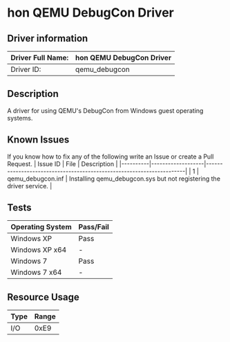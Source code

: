 # hon QEMU DebugCon Driver

## Driver information
| Driver Full Name: | hon QEMU DebugCon Driver |
|-------------------|--------------------------|
| Driver ID:        | qemu_debugcon            |

## Description
A driver for using QEMU's DebugCon from Windows guest operating systems.

## Known Issues
If you know how to fix any of the following write an Issue or create a Pull Request.
| Issue ID | File              | Description                                                          |
|----------|-------------------|----------------------------------------------------------------------|
| 1        | qemu_debugcon.inf | Installing qemu_debugcon.sys but not registering the driver service. |

## Tests
| Operating System | Pass/Fail |
|------------------|-----------|
| Windows XP       | Pass      |
| Windows XP x64   | -         |
| Windows 7        | Pass      |
| Windows 7 x64    | -         |

## Resource Usage
| Type | Range |
|------|-------|
| I/O  | 0xE9  |
